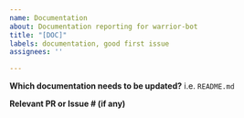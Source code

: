 ```yaml
---
name: Documentation
about: Documentation reporting for warrior-bot
title: "[DOC]"
labels: documentation, good first issue
assignees: ''

---
```


**Which documentation needs to be updated?**
i.e. `README.md`

**Relevant PR or Issue # (if any)**
